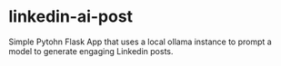 # linkedin-ai-post
Simple Pytohn Flask App that uses a local ollama instance to prompt a model to generate engaging Linkedin posts.

